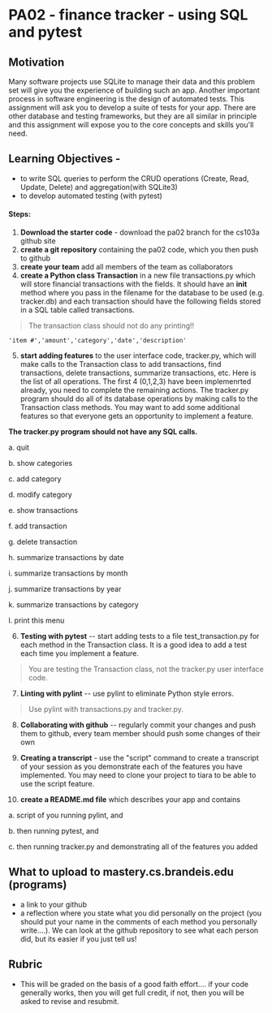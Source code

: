 # PA02 - finance tracker - using SQL and pytest

## Motivation
Many software projects use SQLite to manage their data and this problem set will give you the experience of building such an app.  Another important process in software engineering is the design of automated tests.  This assignment will ask you to develop a suite of tests for your app. There are other database and testing frameworks, but they are all similar in principle and this assignment will expose you to the core concepts and skills you'll need.


## Learning Objectives -
* to write SQL queries to perform the CRUD operations (Create, Read, Update, Delete) and aggregation(with SQLite3)
* to develop automated testing (with pytest)

#### Steps:
1. **Download the starter code** - download the pa02 branch for the cs103a github site
2. **create a git repository** containing the pa02 code, which you then push to github
3. **create your team** add all members of the team as collaborators
4. **create a Python class Transaction** in a new file transactions.py which will store financial transactions with the fields. It should have an __init__ method where you pass in the filename for the database to be used (e.g. tracker.db) and each transaction should have the following fields stored in a SQL table called transactions. 

>The transaction class should not do any printing!!

```'item #','amount','category','date','description'```

5. **start adding features** to the user interface code, tracker.py, which will make calls to the Transaction class to add transactions, find transactions, delete transactions, summarize transactions, etc. Here is the list of all operations. The first 4 (0,1,2,3) have been implemenrted already, you need to complete the remaining actions. The tracker.py program should do all of its database operations by making calls to the Transaction class methods. You may want to add some additional features so that everyone gets an opportunity to implement a feature. 

**The tracker.py program should not have any SQL calls.**
   
   a. quit
  
   b. show categories
  
   c. add category
  
   d. modify category
  
   e. show transactions
  
   f. add transaction
   
   g. delete transaction
   
   h. summarize transactions by date
   
   i. summarize transactions by month
   
   j. summarize transactions by year
   
   k. summarize transactions by category
   
   l. print this menu
   
6. **Testing with pytest** -- start adding tests to a file test_transaction.py for each method in the Transaction class. It is a good idea to add a test each time you implement a feature. 
>You are testing the Transaction class, not the tracker.py user interface code.

7. **Linting with pylint** -- use pylint to eliminate Python style errors. 
>Use pylint with transactions.py and tracker.py.

8. **Collaborating with github** -- regularly commit your changes and push them to github, every team member should push some changes of their own

9. **Creating a transcript** - use the "script" command to create a transcript of your session as you demonstrate each of the features you have implemented. You may need to clone your project to tiara to be able to use the script feature.

10. **create a README.md file** which describes your app and contains 
   
   a. script of you running pylint, and 
   
   b. then running pytest, and 
   
   c. then running tracker.py and demonstrating all of the features you added
 
## What to upload to mastery.cs.brandeis.edu (programs)
* a link to your github
* a reflection where you state what you did personally on the project (you should put your name in the comments of each method you personally write....). We can look at the github repository to see what each person did, but its easier if you just tell us!

## Rubric
* This will be graded on the basis of a good faith effort.... if your code generally works, then you will get full credit, if not, then you will be asked to revise and resubmit.



